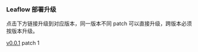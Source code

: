 ### Leaflow 部署升级

点击下方链接升级到对应版本，同一版本不同 patch 可以直接升级，跨版本必须按版本升级。

[v0.0.1](https://leaflow.net/apply?url=https%3A%2F%2Fraw.githubusercontent.com%2FStealthIM%2FDeploys%2Frefs%2Fheads%2Fmain%2Fleaflow.net%2Fdiff_v0.0.1.yml) patch 1
